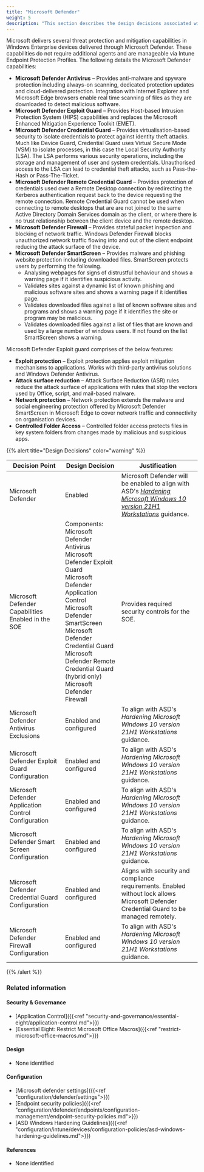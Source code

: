 ```yaml
---
title: "Microsoft Defender"
weight: 5
description: "This section describes the design decisions associated with Microsoft Defender on Windows 10 and 11 endpoints configured according to guidance in ASD's Blueprint for Secure Cloud."
---
```


Microsoft delivers several threat protection and mitigation capabilities in Windows Enterprise devices delivered through Microsoft Defender. These capabilities do not require additional agents and are manageable via Intune Endpoint Protection Profiles. The following details the Microsoft Defender capabilities:

* **Microsoft Defender Antivirus** – Provides anti-malware and spyware protection including always-on scanning, dedicated protection updates and cloud-delivered protection. Integration with Internet Explorer and Microsoft Edge browsers enable real time scanning of files as they are downloaded to detect malicious software.
* **Microsoft Defender Exploit Guard** – Provides Host-based Intrusion Protection System (HIPS) capabilities and replaces the Microsoft Enhanced Mitigation Experience Toolkit (EMET).
* **Microsoft Defender Credential Guard** – Provides virtualisation-based security to isolate credentials to protect against identity theft attacks. Much like Device Guard, Credential Guard uses Virtual Secure Mode (VSM) to isolate processes, in this case the Local Security Authority (LSA). The LSA performs various security operations, including the storage and management of user and system credentials. Unauthorised access to the LSA can lead to credential theft attacks, such as Pass-the-Hash or Pass-The-Ticket.
* **Microsoft Defender Remote Credential Guard** – Provides protection of credentials used over a Remote Desktop connection by redirecting the Kerberos authentication request back to the device requesting the remote connection. Remote Credential Guard cannot be used when connecting to remote desktops that are are not joined to the same Active Directory Domain Services domain as the client, or where there is no trust relationship between the client device and the remote desktop.
* **Microsoft Defender Firewall** – Provides stateful packet inspection and blocking of network traffic. Windows Defender Firewall blocks unauthorized network traffic flowing into and out of the client endpoint reducing the attack surface of the device.
* **Microsoft Defender SmartScreen** – Provides malware and phishing website protection including downloaded files. SmartScreen protects users by performing the following.
  * Analysing webpages for signs of distrustful behaviour and shows a warning page if it identifies suspicious activity.
  * Validates sites against a dynamic list of known phishing and malicious software sites and shows a warning page if it identifies page.
  * Validates downloaded files against a list of known software sites and programs and shows a warning page if it identifies the site or program may be malicious.
  * Validates downloaded files against a list of files that are known and used by a large number of windows users. If not found on the list SmartScreen shows a warning.

Microsoft Defender Exploit guard comprises of the below features:

* **Exploit protection** – Exploit protection applies exploit mitigation mechanisms to applications. Works with third-party antivirus solutions and Windows Defender Antivirus.
* **Attack surface reduction** – Attack Surface Reduction (ASR) rules reduce the attack surface of applications with rules that stop the vectors used by Office, script, and mail-based malware.
* **Network protection** – Network protection extends the malware and social engineering protection offered by Microsoft Defender SmartScreen in Microsoft Edge to cover network traffic and connectivity on organisation devices.
* **Controlled Folder Access** – Controlled folder access protects files in key system folders from changes made by malicious and suspicious apps.

{{% alert title="Design Decisions" color="warning" %}}

| Decision Point                                       | Design Decision                                                                                                                                                                                                                                                                                                                       | Justification                                                                                                                             |
|------------------------------------------------------|---------------------------------------------------------------------------------------------------------------------------------------------------------------------------------------------------------------------------------------------------------------------------------------------------------------------------------------|-------------------------------------------------------------------------------------------------------------------------------------------|
| Microsoft Defender                                   | Enabled                                                                                                                                                                                                                                                                                                                               | Microsoft Defender will be enabled to align with ASD's [*Hardening Microsoft Windows 10 version 21H1 Workstations*](https://www.cyber.gov.au/resources-business-and-government/maintaining-devices-and-systems/system-hardening-and-administration/system-hardening/hardening-microsoft-windows-10-version-21h1-workstations) guidance.                                                                             |
| Microsoft Defender Capabilities Enabled in the SOE   | Components:<br>Microsoft Defender Antivirus<br>Microsoft Defender Exploit Guard<br>Microsoft Defender Application Control<br>Microsoft Defender SmartScreen<br>Microsoft Defender Credential Guard<br>Microsoft Defender Remote Credential Guard (hybrid only)<br>Microsoft Defender Firewall | Provides required security controls for the SOE.                                                                                          |
| Microsoft Defender Antivirus Exclusions              | Enabled and configured                                                                                                                                                                                                                                                                                                                | To align with ASD's *Hardening Microsoft Windows 10 version 21H1 Workstations* guidance.                                                                                        |
| Microsoft Defender Exploit Guard Configuration       | Enabled and configured                                                                                                                                                                                                                                                                                                                | To align with ASD's *Hardening Microsoft Windows 10 version 21H1 Workstations* guidance.                                                                                        |
| Microsoft Defender Application Control Configuration | Enabled and configured                                                                                                                                                                                                                                                                                                                | To align with ASD's *Hardening Microsoft Windows 10 version 21H1 Workstations* guidance.                                                                                        |
| Microsoft Defender Smart Screen Configuration        | Enabled and configured                                                                                                                                                                                                                                                                                                                | To align with ASD's *Hardening Microsoft Windows 10 version 21H1 Workstations* guidance.                                                                                        |
| Microsoft Defender Credential Guard Configuration    | Enabled and configured                                                                                                                                                                                                                                                                                                                | Aligns with security and compliance requirements. Enabled without lock allows Microsoft Defender Credential Guard to be managed remotely. |
| Microsoft Defender Firewall Configuration            | Enabled and configured                                                                                                                                                                                                                                                                                                                | To align with ASD's *Hardening Microsoft Windows 10 version 21H1 Workstations* guidance.                                                                                        |

{{% /alert %}}

### Related information

#### Security & Governance

* [Application Control]({{<ref "security-and-governance/essential-eight/application-control.md">}})
* [Essential Eight: Restrict Microsoft Office Macros]({{<ref "restrict-microsoft-office-macros.md">}})

#### Design

* None identified

#### Configuration

* [Microsoft defender settings]({{<ref "configuration/defender/settings">}})
* [Endpoint security policies]({{<ref "configuration/defender/endpoints/configuration-management/endpoint-security-policies.md">}})
* [ASD Windows Hardening Guidelines]({{<ref "configuration/intune/devices/configuration-policies/asd-windows-hardening-guidelines.md">}})

#### References

* None identified